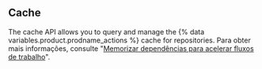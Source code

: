 ## Cache

The cache API allows you to query and manage the {% data variables.product.prodname_actions %} cache for repositories. Para obter mais informações, consulte "[Memorizar dependências para acelerar fluxos de trabalho](/actions/advanced-guides/caching-dependencies-to-speed-up-workflows#usage-limits-and-eviction-policy)".